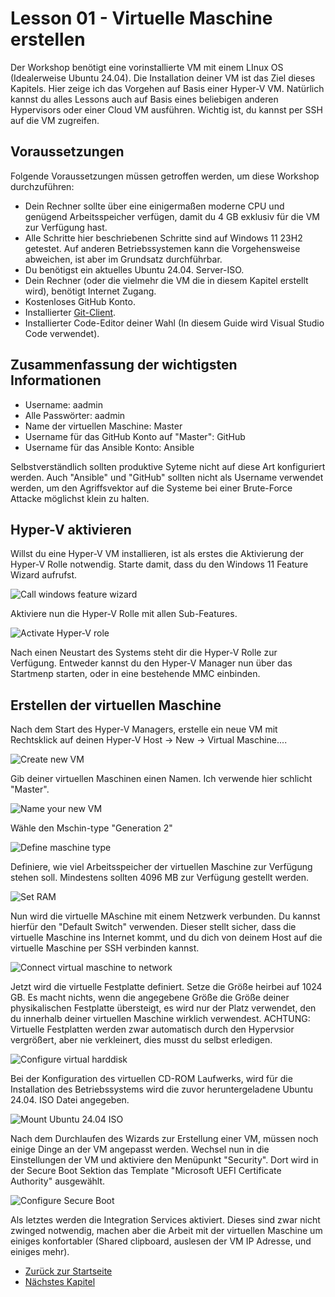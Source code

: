 # Lesson 01 - Virtuelle Maschine erstellen

Der Workshop benötigt eine vorinstallierte VM mit einem LInux OS (Idealerweise Ubuntu 24.04). Die Installation deiner VM ist das Ziel dieses Kapitels. Hier zeige ich das Vorgehen auf Basis einer Hyper-V VM. Natürlich kannst du alles Lessons auch auf Basis eines beliebigen anderen Hypervisors oder einer Cloud VM ausführen. Wichtig ist, du kannst per SSH auf die VM zugreifen.

## Voraussetzungen

Folgende Voraussetzungen müssen getroffen werden, um diese Workshop durchzuführen:

- Dein Rechner sollte über eine einigermaßen moderne CPU und genügend Arbeitsspeicher verfügen, damit du 4 GB exklusiv für die VM zur Verfügung hast. 
- Alle Schritte hier beschriebenen Schritte sind auf Windows 11 23H2 getestet. Auf anderen Betriebssystemen kann die Vorgehensweise abweichen, ist aber im Grundsatz durchführbar. 
- Du benötigst ein aktuelles Ubuntu 24.04. Server-ISO.
- Dein Rechner (oder die vielmehr die VM die in diesem Kapitel erstellt wird), benötigt Internet Zugang.
- Kostenloses GitHub Konto.
- Installierter [Git-Client](https://git-scm.com/downloads).
- Installierter Code-Editor deiner Wahl (In diesem Guide wird Visual Studio Code verwendet).

## Zusammenfassung der wichtigsten Informationen

- Username: aadmin
- Alle Passwörter: aadmin
- Name der virtuellen Maschine: Master
- Username für das GitHub Konto auf "Master": GitHub
- Username für das Ansible Konto: Ansible

Selbstverständlich sollten produktive Syteme nicht auf diese Art konfiguriert werden. Auch "Ansible" und "GitHub" sollten nicht als Username verwendet werden, um den Agriffsvektor auf die Systeme bei einer Brute-Force Attacke möglichst klein zu halten.

## Hyper-V aktivieren

Willst du eine Hyper-V VM installieren, ist als erstes die Aktivierung der Hyper-V Rolle notwendig. Starte damit, dass du den Windows 11 Feature Wizard aufrufst.

![Call windows feature wizard](Screenshot%202024-06-07%20115920.png)

Aktiviere nun die Hyper-V Rolle mit allen Sub-Features.

![Activate Hyper-V role](./Screenshot%202024-06-07%20120047.png)

Nach einen Neustart des Systems steht dir die Hyper-V Rolle zur Verfügung. Entweder kannst du den Hyper-V Manager nun über das Startmenp starten, oder in eine bestehende MMC einbinden.

## Erstellen der virtuellen Maschine

Nach dem Start des Hyper-V Managers, erstelle ein neue VM mit Rechtsklick auf deinen Hyper-V Host -> New -> Virtual Maschine....

![Create new VM](Screenshot%202024-06-07%20120144.png)

Gib deiner virtuellen Maschinen einen Namen. Ich verwende hier schlicht "Master".

![Name your new VM](Screenshot%202024-06-07%20121138.png)

Wähle den Mschin-type "Generation 2"

![Define maschine type](Screenshot%202024-06-07%20121204.png)

Definiere, wie viel Arbeitsspeicher der virtuellen Maschine zur Verfügung stehen soll. Mindestens sollten 4096 MB zur Verfügung gestellt werden.

![Set RAM](Screenshot%202024-06-07%20121221.png)

Nun wird die virtuelle MAschine mit einem Netzwerk verbunden. Du kannst hierfür den "Default Switch" verwenden. Dieser stellt sicher, dass die virtuelle Maschine ins Internet kommt, und du dich von deinem Host auf die virtuelle Maschine per SSH verbinden kannst.

![Connect virtual maschine to network](Screenshot%202024-06-07%20121239.png)

Jetzt wird die virtuelle Festplatte definiert. Setze die Größe heirbei auf 1024 GB. Es macht nichts, wenn die angegebene Größe die Größe deiner physikalischen Festplatte übersteigt, es wird nur der Platz verwendet, den du innerhalb deiner virtuellen Maschine wirklich verwendest. ACHTUNG: Virtuelle Festplatten werden zwar automatisch durch den Hypervsior vergrößert, aber nie verkleinert, dies musst du selbst erledigen.

![Configure virtual harddisk](Screenshot%202024-06-07%20121303.png)

Bei der Konfiguration des virtuellen CD-ROM Laufwerks, wird für die Installation des Betriebssystems wird die zuvor heruntergeladene Ubuntu 24.04. ISO Datei angegeben.

![Mount Ubuntu 24.04 ISO](Screenshot%202024-06-07%20121339.png)

Nach dem Durchlaufen des Wizards zur Erstellung einer VM, müssen noch einige Dinge an der VM angepasst werden. Wechsel nun in die Einstellungen der VM und aktiviere den Menüpunkt "Security". Dort wird in der Secure Boot Sektion das Template "Microsoft UEFI Certificate Authority" ausgewählt.

![Configure Secure Boot](Screenshot%202024-06-07%20121435.png)

Als letztes werden die Integration Services aktiviert. Dieses sind zwar nicht zwinged notwendig, machen aber die Arbeit mit der virtuellen Maschine um einiges konfortabler (Shared clipboard, auslesen der VM IP Adresse, und einiges mehr).

- [Zurück zur Startseite](./../../README.md)
- [Nächstes Kapitel](../Lesson02-install_ubuntu_in_vm/Lesson02.md)
